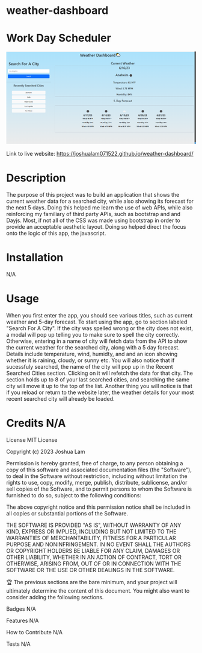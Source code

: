 # weather-dashboard

# Work Day Scheduler

![My Image](Assets/images/weatherdashboarddemo.png)

Link to live website: https://joshualam071522.github.io/weather-dashboard/

# Description

The purpose of this project was to build an application that shows the current weather data for a searched city, while also showing its forecast for the next 5 days. Doing this helped me learn the use of web APIs, while also reinforcing my familiary of third party APIs, such as bootstrap and and Dayjs. Most, if not all of the CSS was made using bootstrap in order to provide an acceptable aesthetic layout. Doing so helped direct the focus onto the logic of this app, the javascript.

# Installation

N/A

# Usage

When you first enter the app, you should see various titles, such as current weather and 5-day forecast. To start using the app, go to section labeled "Search For A City". If the city was spelled wrong or the city does not exist, a modal will pop up telling you to make sure to spell the city correctly. Otherwise, entering in a name of city will fetch data from the API to show the current weather for the searched city, along with a 5 day forecast. Details include temperature, wind, humidty, and and an icon showing whether it is raining, cloudy, or sunny etc. You will also notice that if sucessfuly searched, the name of the city will pop up in the Recent Searched Cities section. Clicking on it will refetch the data for that city. The section holds up to 8 of your last searched cities, and searching the same city will move it up to the top of the list. Another thing you will notice is that if you reload or return to the website later, the weather details for your most recent searched city will already be loaded.


# Credits N/A

License MIT License

Copyright (c) 2023 Joshua Lam

Permission is hereby granted, free of charge, to any person obtaining a copy of this software and associated documentation files (the "Software"), to deal in the Software without restriction, including without limitation the rights to use, copy, modify, merge, publish, distribute, sublicense, and/or sell copies of the Software, and to permit persons to whom the Software is furnished to do so, subject to the following conditions:

The above copyright notice and this permission notice shall be included in all copies or substantial portions of the Software.

THE SOFTWARE IS PROVIDED "AS IS", WITHOUT WARRANTY OF ANY KIND, EXPRESS OR IMPLIED, INCLUDING BUT NOT LIMITED TO THE WARRANTIES OF MERCHANTABILITY, FITNESS FOR A PARTICULAR PURPOSE AND NONINFRINGEMENT. IN NO EVENT SHALL THE AUTHORS OR COPYRIGHT HOLDERS BE LIABLE FOR ANY CLAIM, DAMAGES OR OTHER LIABILITY, WHETHER IN AN ACTION OF CONTRACT, TORT OR OTHERWISE, ARISING FROM, OUT OF OR IN CONNECTION WITH THE SOFTWARE OR THE USE OR OTHER DEALINGS IN THE SOFTWARE.

🏆 The previous sections are the bare minimum, and your project will ultimately determine the content of this document. You might also want to consider adding the following sections.

Badges N/A

Features N/A

How to Contribute N/A

Tests N/A
